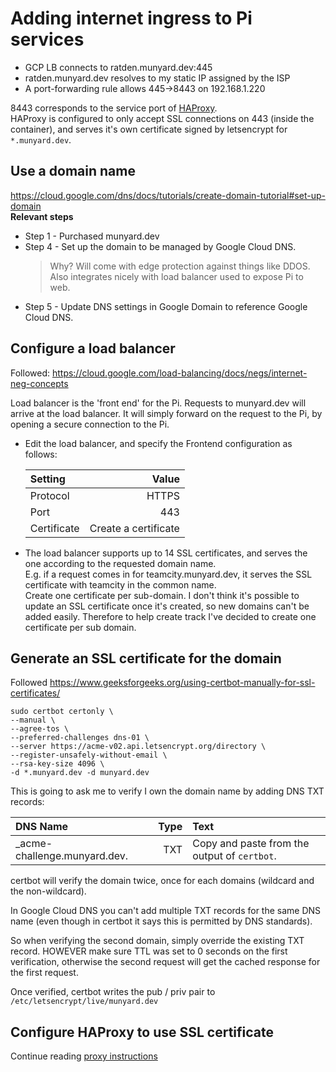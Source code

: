 # Adding internet ingress to Pi services
- GCP LB connects to ratden.munyard.dev:445
- ratden.munyard.dev resolves to my static IP assigned by the ISP
- A port-forwarding rule allows 445->8443 on 192.168.1.220

8443 corresponds to the service port of [HAProxy](k3s/haproxy/PROXY.md). <br />
HAProxy is configured to only accept SSL connections on 443 (inside the container), and serves it's own certificate signed by letsencrypt for `*.munyard.dev`.


## Use a domain name
https://cloud.google.com/dns/docs/tutorials/create-domain-tutorial#set-up-domain \
__Relevant steps__
- Step 1 - Purchased munyard.dev
- Step 4 - Set up the domain to be managed by Google Cloud DNS. 
  > Why? Will come with edge protection against things like DDOS. Also integrates nicely with load balancer used to expose Pi to web. 
- Step 5 - Update DNS settings in Google Domain to reference Google Cloud DNS.

## Configure a load balancer
Followed: https://cloud.google.com/load-balancing/docs/negs/internet-neg-concepts

Load balancer is the 'front end' for the Pi. Requests to munyard.dev will 
arrive at the load balancer. It will simply forward on the request to the Pi, by opening a
secure connection to the Pi. 

- Edit the load balancer, and specify the Frontend configuration as follows:
  
  | __Setting__ |  __Value__  |
  |:-----|--------:|
  | Protocol | HTTPS |
  | Port | 443 |
  | Certificate | Create a certificate |

- The load balancer supports up to 14 SSL certificates, and serves the one according to the requested domain name.<br /> 
E.g. if a request comes in for teamcity.munyard.dev, it serves the SSL certificate with teamcity
in the common name.<br />
Create one certificate per sub-domain. I don't think it's possible to update an SSL certificate once it's created, 
  so new domains can't be added easily. Therefore to help create track I've decided to create one certificate per sub domain.
  
## Generate an SSL certificate for the domain
Followed https://www.geeksforgeeks.org/using-certbot-manually-for-ssl-certificates/
```
sudo certbot certonly \
--manual \
--agree-tos \
--preferred-challenges dns-01 \
--server https://acme-v02.api.letsencrypt.org/directory \
--register-unsafely-without-email \
--rsa-key-size 4096 \
-d *.munyard.dev -d munyard.dev 
```

This is going to ask me to verify I own the domain name by adding DNS TXT records:

| DNS Name |  Type  | Text |
|:-----|--------:|:------|
|  _acme-challenge.munyard.dev. | TXT | Copy and paste from the output of `certbot`. |

certbot will verify the domain twice, once for each domains (wildcard and the non-wildcard). 

In Google Cloud DNS you can't add multiple TXT records for the same DNS name 
(even though in certbot it says this is permitted by DNS standards). 

So when verifying the second domain, simply override the existing TXT record. 
HOWEVER make sure TTL was set to 0 seconds on the first verification, otherwise the 
second request will get the cached response for the first request.

Once verified, certbot writes the pub / priv pair to `/etc/letsencrypt/live/munyard.dev`

## Configure HAProxy to use SSL certificate
Continue reading [proxy instructions](k3s/haproxy/PROXY.md)
